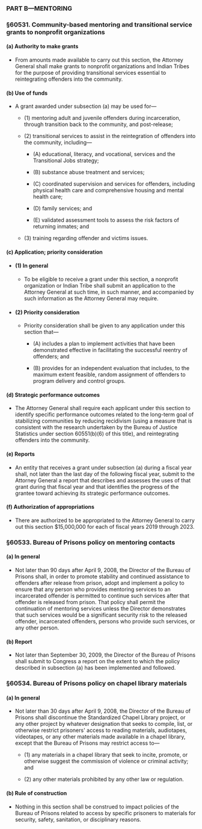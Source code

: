 ### PART B—MENTORING

### §60531. Community-based mentoring and transitional service grants to nonprofit organizations
#### (a) Authority to make grants
* From amounts made available to carry out this section, the Attorney General shall make grants to nonprofit organizations and Indian Tribes for the purpose of providing transitional services essential to reintegrating offenders into the community.

#### (b) Use of funds
* A grant awarded under subsection (a) may be used for—

  * (1) mentoring adult and juvenile offenders during incarceration, through transition back to the community, and post-release;

  * (2) transitional services to assist in the reintegration of offenders into the community, including—

    * (A) educational, literacy, and vocational, services and the Transitional Jobs strategy;

    * (B) substance abuse treatment and services;

    * (C) coordinated supervision and services for offenders, including physical health care and comprehensive housing and mental health care;

    * (D) family services; and

    * (E) validated assessment tools to assess the risk factors of returning inmates; and


  * (3) training regarding offender and victims issues.

#### (c) Application; priority consideration
* #### (1) In general
  * To be eligible to receive a grant under this section, a nonprofit organization or Indian Tribe shall submit an application to the Attorney General at such time, in such manner, and accompanied by such information as the Attorney General may require.

* #### (2) Priority consideration
  * Priority consideration shall be given to any application under this section that—

    * (A) includes a plan to implement activities that have been demonstrated effective in facilitating the successful reentry of offenders; and

    * (B) provides for an independent evaluation that includes, to the maximum extent feasible, random assignment of offenders to program delivery and control groups.

#### (d) Strategic performance outcomes
* The Attorney General shall require each applicant under this section to identify specific performance outcomes related to the long-term goal of stabilizing communities by reducing recidivism (using a measure that is consistent with the research undertaken by the Bureau of Justice Statistics under section 60551(b)(6) of this title), and reintegrating offenders into the community.

#### (e) Reports
* An entity that receives a grant under subsection (a) during a fiscal year shall, not later than the last day of the following fiscal year, submit to the Attorney General a report that describes and assesses the uses of that grant during that fiscal year and that identifies the progress of the grantee toward achieving its strategic performance outcomes.

#### (f) Authorization of appropriations
* There are authorized to be appropriated to the Attorney General to carry out this section $15,000,000 for each of fiscal years 2019 through 2023.

### §60533. Bureau of Prisons policy on mentoring contacts
#### (a) In general
* Not later than 90 days after April 9, 2008, the Director of the Bureau of Prisons shall, in order to promote stability and continued assistance to offenders after release from prison, adopt and implement a policy to ensure that any person who provides mentoring services to an incarcerated offender is permitted to continue such services after that offender is released from prison. That policy shall permit the continuation of mentoring services unless the Director demonstrates that such services would be a significant security risk to the released offender, incarcerated offenders, persons who provide such services, or any other person.

#### (b) Report
* Not later than September 30, 2009, the Director of the Bureau of Prisons shall submit to Congress a report on the extent to which the policy described in subsection (a) has been implemented and followed.

### §60534. Bureau of Prisons policy on chapel library materials
#### (a) In general
* Not later than 30 days after April 9, 2008, the Director of the Bureau of Prisons shall discontinue the Standardized Chapel Library project, or any other project by whatever designation that seeks to compile, list, or otherwise restrict prisoners' access to reading materials, audiotapes, videotapes, or any other materials made available in a chapel library, except that the Bureau of Prisons may restrict access to—

  * (1) any materials in a chapel library that seek to incite, promote, or otherwise suggest the commission of violence or criminal activity; and

  * (2) any other materials prohibited by any other law or regulation.

#### (b) Rule of construction
* Nothing in this section shall be construed to impact policies of the Bureau of Prisons related to access by specific prisoners to materials for security, safety, sanitation, or disciplinary reasons.